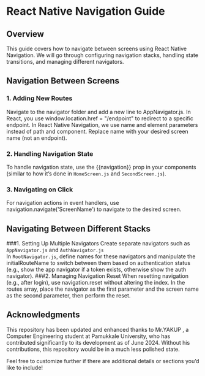# React Native Navigation Guide
## Overview
This guide covers how to navigate between screens using React Native Navigation. We will go through configuring navigation stacks, handling state transitions, and managing different navigators.

## Navigation Between Screens
### 1. Adding New Routes
Navigate to the navigator folder and add a new line to AppNavigator.js.
In React, you use window.location.href = "/endpoint" to redirect to a specific endpoint. In React Native Navigation, we use name and element parameters instead of path and component.
Replace name with your desired screen name (not an endpoint).
### 2. Handling Navigation State
To handle navigation state, use the {{navigation}} prop in your components (similar to how it’s done in `HomeScreen.js` and `SecondScreen.js`).
### 3. Navigating on Click
For navigation actions in event handlers, use navigation.navigate('ScreenName') to navigate to the desired screen.
## Navigating Between Different Stacks
###1. Setting Up Multiple Navigators
Create separate navigators such as `AppNavigator.js` and `AuthNavigator.js`<br>
In `RootNavigator.js`, define names for these navigators and manipulate the initialRouteName to switch between them based on authentication status (e.g., show the app navigator if a token exists, otherwise show the auth navigator).
###2. Managing Navigation Reset
When resetting navigation (e.g., after login), use navigation.reset without altering the index.
In the routes array, place the navigator as the first parameter and the screen name as the second parameter, then perform the reset.
## Acknowledgments

This repository has been updated and enhanced thanks to Mr.YAKUP , a Computer Engineering student at Pamukkale University, who has contributed significantly to its development as of June 2024. Without his contributions, this repository would be in a much less polished state.


Feel free to customize further if there are additional details or sections you’d like to include!



